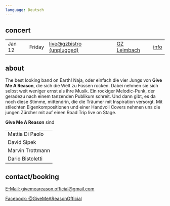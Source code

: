```yaml
---
language: Deutsch
---
```


## concert
|        |        |                            |                   |          |
|--------|--------|----------------------------|-------------------|----------|
| Jan 12 | Friday | [live@gzbistro (unplugged)](https://www.facebook.com/events/575930452750798/?active_tab=about) | [GZ Leimbach](http://www.gz-zh.ch/gz-leimbach/gz-leimbach/) | [info](https://www.facebook.com/events/575930452750798/?active_tab=about)|


## about

The best looking band on Earth! Naja, oder einfach die vier Jungs von **Give Me
A Reason**, die sich die Welt zu Füssen rocken. Dabei nehmen sie sich selbst
weit weniger ernst als ihre Musik. Ein rockiger Melodic-Punk, der geradezu nach
einem tanzenden Publikum schreit. Und dann gibt, es da noch diese Stimme,
mittendrin, die die Träumer mit Inspiration versorgt. Mit stilechten
Eigenkompositionen und einer Handvoll Covers nehmen uns die jungen Zürcher mit
auf einen Road Trip live on Stage.

**Give Me A Reason** sind

|                  |
| ---------------- |
| Mattia Di Paolo  | Vocals/Gitarre |
| David Sipek      | Gitarre |
| Marvin Trottmann | Bass |
| Dario Bistoletti | Drums |

## contact/booking

[E-Mail: givemeareason.official@gmail.com](mailto:givemeareason.official@gmail.com)

[Facebook: @GiveMeAReasonOfficial](https://www.facebook.com/GiveMeAReasonOfficial)
